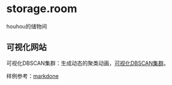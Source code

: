 # storage.room
houhou的储物间

## 可视化网站
可视化DBSCAN集群：生成动态的聚类动画，[可视化DBSCAN集群](https://www.naftaliharris.com/blog/visualizing-dbscan-clustering/)。

样例参考：[markdone](https://github.com/huggingface/candle/blob/main/README.md)
